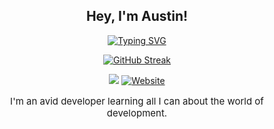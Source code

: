 <!--
**AustinRippee/AustinRippee** is a ✨ _special_ ✨ repository because its `README.md` (this file) appears on your GitHub profile.

Here are some ideas to get you started:

- 🔭 I’m currently working on ...
- 🌱 I’m currently learning ...
- 👯 I’m looking to collaborate on ...
- 🤔 I’m looking for help with ...
- 💬 Ask me about ...
- 📫 How to reach me: ...
- 😄 Pronouns: ...
- ⚡ Fun fact: ...
-->
<div align="center">

## **Hey, I'm Austin!**

<a href="https://git.io/typing-svg"><img src="https://readme-typing-svg.demolab.com?font=Mono&size=30&duration=3000&pause=100&color=AA0000&background=0006FF00&center=true&vCenter=true&random=true&width=500&height=60&lines=A+Web+Developer;" alt="Typing SVG" /></a>

<a href="https://git.io/streak-stats"><img src="https://github-readme-streak-stats-austinrippee.vercel.app?user=AustinRippee&theme=dark&border_radius=10" alt="GitHub Streak" /></a>

![](https://komarev.com/ghpvc/?username=AustinRippee&label=Visitors+Count&color=red&style=for-the-badge)
<a href="https://www.austinrippee.com/contact"><img alt="Website" src="https://img.shields.io/badge/Send%20a%20Message-Contact-red?style=for-the-badge"></a>
<p style="font-size: 15px;">I'm an avid developer learning all I can about the world of development.</p>

</div>
